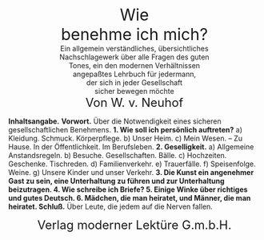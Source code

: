 <div style="font-size: xx-large; text-align: center;">Wie</div>
<div style="font-size: xx-large; text-align: center;">benehme ich mich?</div>

<div style="white-space: pre-wrap; text-align: center;">Ein allgemein verständliches, übersichtliches
Nachschlagewerk über alle Fragen des guten
Tones, ein den modernen Verhältnissen
angepaßtes Lehrbuch für jedermann,
der sich in jeder Gesellschaft
sicher bewegen möchte</div>

<div style="font-size: x-large; text-align: center;">Von W. v. Neuhof</div>

__Inhaltsangabe.__ __Vorwort.__ Über die Notwendigkeit eines sicheren
gesellschaftlichen Benehmens. __1. Wie soll ich persönlich auftreten?__ a)
Kleidung. Schmuck. Körperpflege. b) Unser Heim. c) Mein Wesen. – Zu Hause. In
der Öffentlichkeit. Im Berufsleben. __2. Geselligkeit.__ a) Allgemeine
Anstandsregeln. b) Besuche. Gesellschaften. Bälle. c) Hochzeiten. Geschenke.
Tischreden. d) Familienverkehr. e) Trauerfälle. f) Speisenfolge. Weine. g)
Unsere Kinder und unser Verkehr. __3. Die Kunst ein angenehmer Gast zu sein,
eine Unterhaltung zu führen und zur Unterhaltung beizutragen. 4. Wie schreibe
ich Briefe? 5. Einige Winke über richtiges und gutes Deutsch. 6. Mädchen, die
man heiratet, und Männer, die man heiratet. Schluß.__ Über Leute, die jedem auf
die Nerven fallen.

<div style="font-size: x-large; text-align: center;">Verlag moderner Lektüre G.m.b.H.</div>


